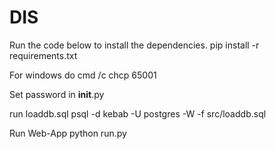 # DIS

Run the code below to install the dependencies.
    pip install -r requirements.txt

For windows do
    cmd /c chcp 65001

Set password in __init__.py

run loaddb.sql
    psql -d kebab -U postgres -W -f src/loaddb.sql

Run Web-App
    python run.py
